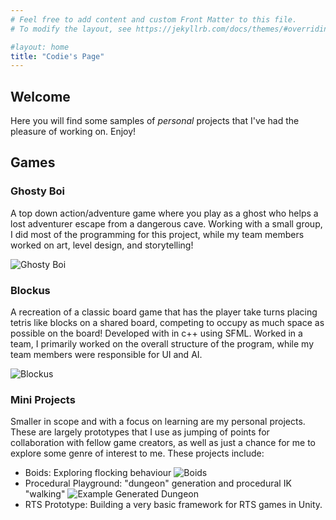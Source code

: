 ```yaml
---
# Feel free to add content and custom Front Matter to this file.
# To modify the layout, see https://jekyllrb.com/docs/themes/#overriding-theme-defaults

#layout: home
title: "Codie's Page"
---
```

## Welcome

Here you will find some samples of *personal* projects that I've had the pleasure of working on. Enjoy!

## Games

### Ghosty Boi

A top down action/adventure game where you play as a ghost who helps a lost adventurer escape from a dangerous cave. Working with a small group, I did most of the programming for this project, while my team members worked on art, level design, and storytelling!

![Ghosty Boi](https://media.giphy.com/media/6dHFZoNBeb30Jerj1F/giphy.gif)

### Blockus

A recreation of a classic board game that has the player take turns placing tetris like blocks on a shared board, competing to occupy as much space as possible on the board! Developed with in c++ using SFML. Worked in a team, I primarily worked on the overall structure of the program, while my team members were responsible for UI and AI.

![Blockus](https://media.giphy.com/media/PRIrTjl41JlLP3t3Je/giphy.gif)

### Mini Projects

Smaller in scope and with a focus on learning are my personal projects. These are largely prototypes that I use as jumping of points for collaboration with fellow game creators, as well as just a chance for me to explore some genre of interest to me. These projects include:

- Boids: Exploring flocking behaviour ![Boids](https://media.giphy.com/media/oFFGYuShLwrc9sl621/giphy.gif)
- Procedural Playground: "dungeon" generation and procedural IK "walking" ![Example Generated Dungeon](https://i.imgur.com/RM8AXtw.png)
- RTS Prototype: Building a very basic framework for RTS games in Unity.
